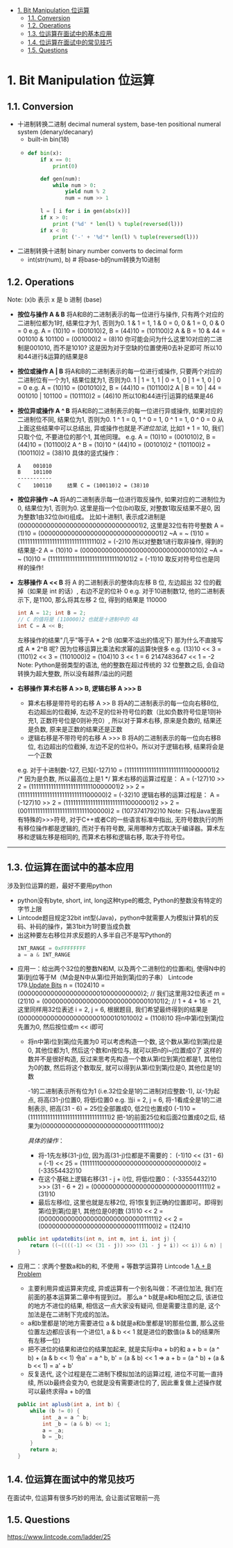 
<!-- TOC -->

- [1. Bit Manipulation 位运算](#1-bit-manipulation-%E4%BD%8D%E8%BF%90%E7%AE%97)
    - [1.1. Conversion](#11-conversion)
    - [1.2. Operations](#12-operations)
    - [1.3. 位运算在面试中的基本应用](#13-%E4%BD%8D%E8%BF%90%E7%AE%97%E5%9C%A8%E9%9D%A2%E8%AF%95%E4%B8%AD%E7%9A%84%E5%9F%BA%E6%9C%AC%E5%BA%94%E7%94%A8)
    - [1.4. 位运算在面试中的常见技巧](#14-%E4%BD%8D%E8%BF%90%E7%AE%97%E5%9C%A8%E9%9D%A2%E8%AF%95%E4%B8%AD%E7%9A%84%E5%B8%B8%E8%A7%81%E6%8A%80%E5%B7%A7)
    - [1.5. Questions](#15-questions)

<!-- /TOC -->

# 1. Bit Manipulation 位运算

## 1.1. Conversion
* 十进制转换二进制 decimal numeral system, base-ten positional numeral system (denary/decanary)
    * built-in bin(18)
    *   ```Python
        def bin(x):
            if x == 0: 
                print(0)

            def gen(num):
                while num > 0:
                    yield num % 2
                    num = num >> 1
            
            l = [ i for i in gen(abs(x))]
            if x > 0:
                print ('%d' * len(l) % tuple(reversed(l)))
            if x < 0:
                print ('-' + '%d'* len(l) % tuple(reversed(l)))
        ```
* 二进制转换十进制 binary number converts to decimal form
    * int(str(num), b)	  # 将base-b的num转换为10进制


## 1.2. Operations
Note: (x)b 表示 x 是 b 进制 (base)
* **按位与操作 A & B**
    将A和B的二进制表示的每一位进行与操作, 只有两个对应的二进制位都为1时, 结果位才为1, 否则为0.
    1 & 1 = 1, 1 & 0 = 0, 0 & 1 = 0, 0 & 0 = 0
    e.g. A = (10)10 = (001010)2, B = (44)10 = (101100)2
    A & B = 10 & 44 = 001010 & 101100 = (001000)2 = (8)10
    你可能会问为什么这里10对应的二进制是001010, 而不是1010? 这是因为对于空缺的位置使用0去补足即可
    所以10和44进行&运算的结果是8

* **按位或操作 A | B**
    将A和B的二进制表示的每一位进行或操作, 只要两个对应的二进制位有一个为1, 结果位就为1, 否则为0.
    1 | 1 = 1, 1 | 0 = 1, 0 | 1 = 1, 0 | 0 = 0
    e.g. A = (10)10 = (001010)2, B = (44)10 = (101100)2
    A | B = 10 | 44 = 001010 | 101100 = (101110)2 = (46)10  所以10和44进行|运算的结果是46

* **按位异或操作 A ^ B**
    将A和B的二进制表示的每一位进行异或操作, 如果对应的二进制位不同, 结果位为1, 否则为0.
    1 ^ 1 = 0, 1 ^ 0 = 1, 0 ^ 1 = 1, 0 ^ 0 = 0
    从上面这些结果中可以总结出, 异或操作也就是*不进位加法*, 比如1 + 1 = 10,  我们只取个位, 不要进位的那个1, 其他同理。
    e.g. A = (10)10 = (001010)2, B = (44)10 = (101100)2
    A ^ B = (10)10 ^ (44)10 = (001010)2 ^ (101100)2 = (100110)2 = (38)10
    具体的竖式操作：
    ```
    A    001010
    B    101100
    -----------
    C    100110     结果 C = (100110)2 = (38)10
    ```

* **按位非操作 ~A**
    将A的二进制表示每一位进行取反操作, 如果对应的二进制位为0, 结果位为1, 否则为0.
    这里是指一个位(bit)取反, 对整数1取反结果不是0, 因为整数1由32位(bit)组成。
    比如十进制1, 表示成2进制是(00000000000000000000000000000001)2, 这里是32位有符号整数
    A =   (1)10 = (00000000000000000000000000000001)2
    ~A = ~ (1)10 = (11111111111111111111111111111110)2 = (-2)10   所以对整数1进行取非操作, 得到的结果是-2
    A =   (10)10 = (00000000000000000000000000001010)2
    ~A = ~ (10)10 = (11111111111111111111111111110101)2 = (-11)10
    取反对符号位也是同样的操作!

* **左移操作 A << B**
    将 A 的二进制表示的整体向左移 B 位, 左边超出 32 位的截掉（如果是 int 的话）, 右边不足的位补 0
    e.g. 对于10进制数12, 他的二进制表示下, 是1100, 那么将其左移 2 位, 得到的结果是 110000
    ```java
    int A = 12; int B = 2;
    // C 的值将是 (110000)2 也就是十进制中的 48
    int C = A << B;
    ```
    左移操作的结果"几乎"等于A * 2^B (如果不溢出的情况下)
    那为什么不直接写成 A * 2^B 呢? 因为位移运算比乘法和求幂的运算快很多
    e.g. (13)10 << 3 = (1101)2 << 3 = (1101000)2 = (104)10
         3 << 1 = 6
         2147483647 << 1 = -2
    Note: Python是弱类型的语法, 他的整数在超过传统的 32 位整数之后, 会自动转换为超大整数, 所以没有越界/溢出的问题

* **右移操作 算术右移 A >> B, 逻辑右移 A >>> B**
    - 算术右移是带符号的右移 A >> B
        将A的二进制表示的每一位向右移B位, 右边超出的位截掉, 左边不足的位补符号位的数（比如负数符号位是1则补充1, 正数符号位是0则补充0）, 所以对于算术右移, 原来是负数的, 结果还是负数, 原来是正数的结果还是正数
    - 逻辑右移是不带符号的右移 A >>> B
        将A的二进制表示的每一位向右移B位, 右边超出的位截掉, 左边不足的位补0。所以对于逻辑右移, 结果将会是一个正数

    e.g. 对于十进制数-127, 已知(-127)10 = (11111111111111111111111110000001)2 /* 因为是负数, 所以最高位上是1 */
    算术右移的运算过程是：
    A = (-127)10 >> 2 = (11111111111111111111111110000001)2 >> 2 = (11111111111111111111111111100000)2 = (-32)10
    逻辑右移的运算过程是：
    A = (-127)10 >> 2 = (11111111111111111111111110000001)2 >> 2 = (00111111111111111111111111100000)2 = (1073741792)10
    Note: 只有Java里面有特殊的>>>符号, 对于C++或者C的一些语言标准中指出, 无符号数执行的所有移位操作都是逻辑的, 而对于有符号数, 采用哪种方式取决于编译器。算术左移和逻辑左移是相同的, 而算术右移和逻辑右移, 取决于符号位。

---

## 1.3. 位运算在面试中的基本应用
涉及到位运算的题，最好不要用python
- python没有byte, short, int, long这种type的概念, Python的整数没有特定的字节上限
- Lintcode题目规定32bit int型(Java)，python中就需要人为模拟计算机的反码、补码的操作，第31bit为1时要当成负数
- 出这种要左右移位并求反题的人多半自己不是写Python的
    ```python
    INT_RANGE = 0xFFFFFFFF
    a = a & INT_RANGE
    ```
* 应用一：给出两个32位的整数N和M, 以及两个二进制位的位置i和j, 使得N中的第i到j位等于M（M会是N中从第i位开始到第j位的子串）
    Lintcode 179.[Update Bits]()
    n = (1024)10 = (00000000000000000000010000000000)2;     // 我们这里用32位表述
    m =   (21)10 = (00000000000000000000000000010101)2;     // 1 + 4 + 16 = 21, 这里同样用32位表述
    i = 2, j = 6, 根据题目, 我们希望最终得到的结果是 (00000000000000000000010001010100)2 = (1108)10
    将n中第i位到第j位先置为0, 然后按位或m << i即可

    - 将n中第i位到第j位先置为0
        可以考虑构造一个数, 这个数从第i位到第j位是0, 其他位都为1, 然后这个数和n按位与, 就可以把n的i~j位置成0了
        这样的数并不是很好构造, 反过来思考先构造一个数从第i位到第j位都是1, 其他位为0的数, 然后将这个数取反, 就可以得到从第i位到第j位是0, 其他位是1的数

        -1的二进制表示所有位为1 (i.e.32位全是1的二进制对应整数-1), 以-1为起点, 将高(31-j)位置0, 将低i位置0 
        e.g. 当i = 2, j = 6, 将-1看成全是1的二进制表示, 把高(31 - 6) = 25位全部置成0, 低2位也置成0
            (-1)10 = (11111111111111111111111111111111)2
            把-1的前面25位和后面2位置成0之后, 结果为(00000000000000000000000001111100)2

        *具体的操作*：
        - 将-1先左移(31-j)位, 因为高(31-j)位都是不需要的：
            (-1)10 << (31 - 6) = (-1) << 25 = (11111110000000000000000000000000)2 = (-33554432)10
        - 在这个基础上逻辑右移(31 - j + i)位, 将低i位置0：
            (-33554432)10 >>> (31 - 6 + 2) = (00000000000000000000000000011111)2 = (31)10 
        - 最后左移i位, 这里也就是左移2位, 将1恢复到正确的位置即可。即得到第i位到第j位是1, 其他位是0的数
            (31)10 << 2 = (00000000000000000000000000011111)2 << 2 = (00000000000000000000000001111100)2 = (124)10

    ```java
    public int updateBits(int n, int m, int i, int j) {
        return ((~((((-1) << (31 - j)) >>> (31 - j + i)) << i)) & n) | (m << i);
    }
    ```
    
* 应用二：求两个整数a和b的和, 不使用 + 等数学运算符
    Lintcode 1.[A + B Problem]()
    - 主要利用异或运算来完成, 异或运算有一个别名叫做：不进位加法, 我们在前面的基本运算第二章中有提到过。
        那么a ^ b就是a和b相加之后, 该进位的地方不进位的结果, 相信这一点大家没有疑问, 但是需要注意的是, 这个加法是在二进制下完成的加法。
    - a和b里都是1的地方需要进位
        a & b就是a和b里都是1的那些位置, 那么这些位置左边都应该有一个进位1, a & b << 1 就是进位的数值(a & b的结果所有左移一位)
    - 把不进位的结果和进位的结果加起来, 就是实际中a + b的和
        a + b = (a ^ b) + (a & b << 1)
        令a' = a ^ b, b' = (a & b) << 1 => a + b = (a ^ b) + (a & b << 1) = a' + b'
    - 反复迭代, 这个过程是在二进制下模拟加法的运算过程, 进位不可能一直持续, 所以b最终会变为0, 也就是没有需要进位的了, 因此重复做上述操作就可以最终求得a + b的值
    ```java
    public int aplusb(int a, int b) {
        while (b != 0) {
            int _a = a ^ b;
            int _b = (a & b) << 1;
            a = _a;
            b = _b;
        }
        return a;
    }
    ```


## 1.4. 位运算在面试中的常见技巧
在面试中, 位运算有很多巧妙的用法, 会让面试官眼前一亮


## 1.5. Questions
https://www.lintcode.com/ladder/25